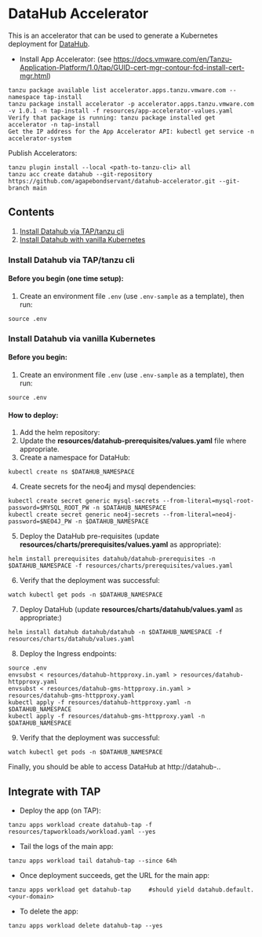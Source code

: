 # DataHub Accelerator

This is an accelerator that can be used to generate a Kubernetes deployment for [DataHub](https://datahubproject.io/).

* Install App Accelerator: (see https://docs.vmware.com/en/Tanzu-Application-Platform/1.0/tap/GUID-cert-mgr-contour-fcd-install-cert-mgr.html)
```
tanzu package available list accelerator.apps.tanzu.vmware.com --namespace tap-install
tanzu package install accelerator -p accelerator.apps.tanzu.vmware.com -v 1.0.1 -n tap-install -f resources/app-accelerator-values.yaml
Verify that package is running: tanzu package installed get accelerator -n tap-install
Get the IP address for the App Accelerator API: kubectl get service -n accelerator-system
```

Publish Accelerators:
```
tanzu plugin install --local <path-to-tanzu-cli> all
tanzu acc create datahub --git-repository https://github.com/agapebondservant/datahub-accelerator.git --git-branch main
```

## Contents
1. [Install Datahub via TAP/tanzu cli](#tanzu)
2. [Install Datahub with vanilla Kubernetes](#k8s)

### Install Datahub via TAP/tanzu cli<a name="tanzu"/>

#### Before you begin (one time setup):
1. Create an environment file `.env` (use `.env-sample` as a template), then run:
```
source .env
```

### Install Datahub via vanilla Kubernetes<a name="k8s"/>

#### Before you begin:
1. Create an environment file `.env` (use `.env-sample` as a template), then run:
```
source .env
```

#### How to deploy:
1. Add the helm repository:
2. Update the **resources/datahub-prerequisites/values.yaml** file where appropriate.
3. Create a namespace for DataHub:
```
kubectl create ns $DATAHUB_NAMESPACE
```

4. Create secrets for the neo4j and mysql dependencies:
```
kubectl create secret generic mysql-secrets --from-literal=mysql-root-password=$MYSQL_ROOT_PW -n $DATAHUB_NAMESPACE
kubectl create secret generic neo4j-secrets --from-literal=neo4j-password=$NEO4J_PW -n $DATAHUB_NAMESPACE
```

5. Deploy the DataHub pre-requisites (update **resources/charts/prerequisites/values.yaml** as appropriate):
```
helm install prerequisites datahub/datahub-prerequisites -n $DATAHUB_NAMESPACE -f resources/charts/prerequisites/values.yaml
```

6. Verify that the deployment was successful:
```
watch kubectl get pods -n $DATAHUB_NAMESPACE
```

7. Deploy DataHub (update **resources/charts/datahub/values.yaml** as appropriate:)
```
helm install datahub datahub/datahub -n $DATAHUB_NAMESPACE -f resources/charts/datahub/values.yaml
```

8. Deploy the Ingress endpoints:
```
source .env
envsubst < resources/datahub-httpproxy.in.yaml > resources/datahub-httpproxy.yaml
envsubst < resources/datahub-gms-httpproxy.in.yaml > resources/datahub-gms-httpproxy.yaml
kubectl apply -f resources/datahub-httpproxy.yaml -n $DATAHUB_NAMESPACE
kubectl apply -f resources/datahub-gms-httpproxy.yaml -n $DATAHUB_NAMESPACE
```

9. Verify that the deployment was successful:
```
watch kubectl get pods -n $DATAHUB_NAMESPACE
```

Finally, you should be able to access DataHub at http://datahub-<your namespace>.<your domain address>.

## Integrate with TAP

* Deploy the app (on TAP):
```
tanzu apps workload create datahub-tap -f resources/tapworkloads/workload.yaml --yes
```

* Tail the logs of the main app:
```
tanzu apps workload tail datahub-tap --since 64h
```

* Once deployment succeeds, get the URL for the main app:
```
tanzu apps workload get datahub-tap     #should yield datahub.default.<your-domain>
```

* To delete the app:
```
tanzu apps workload delete datahub-tap --yes
```
